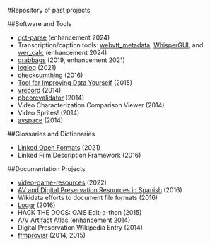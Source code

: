 #Repository of past projects

##Software and Tools

* [qct-parse](https://github.com/amiaopensource/qct-parse) (enhancement 2024)
* Transcription/caption tools: [webvtt_metadata](https://github.com/ninarao/webvtt_metadata), [WhisperGUI](https://github.com/ninarao/WhisperGUI), and [wer_calc](https://github.com/ninarao/wer_calc) (enhancement 2024)
* [grabbags](https://github.com/amiaopensource/grabbags) (2019, enhancement 2021)
* [loglog](https://github.com/amiaopensource/loglog) (2021)
* [checksumthing](https://github.com/amiaopensource/checksumthing) (2016)
* [Tool for Improving Data Yourself](https://github.com/amiaopensource/TIDY) (2015)
* [vrecord](https://github.com/amiaopensource/vrecord) (2014)
* [pbcorevalidator](https://github.com/tessafallon/pbcorevalidator/) (2014)
* Video Characterization Comparison Viewer (2014)
* Video Sprites! (2014)
* [avspace](https://github.com/amiaopensource/avspace) (2014)

##Glossaries and Dictionaries

* [Linked Open Formats](https://github.com/amiaopensource/linked-media-formats) (2021)
* Linked Film Description Framework (2016)

##Documentation Projects

* [video-game-resources](https://github.com/amiaopensource/video-game-resources) (2022)
* [AV and Digital Preservation Resources in Spanish](https://docs.google.com/document/d/1pbUExq5d47ESp6yBWG2mvqMqqgh014AJ5AJ_LKpK7Us/) (2016)
* Wikidata efforts to document file formats (2016)
* [Loggr](https://docs.google.com/spreadsheets/d/14ym4m7u6HYiXob-ozhbSajfIcPvYDOQ--myKC8VIFAs/) (2016)
* HACK THE DOCS: OAIS Edit-a-thon (2015)
* [A/V Artifact Atlas](https://www.avartifactatlas.com/) (enhancement 2014)
* Digital Preservation Wikipedia Entry (2014)
* [ffmprovisr](https://github.com/amiaopensource/ffmprovisr) (2014, 2015)